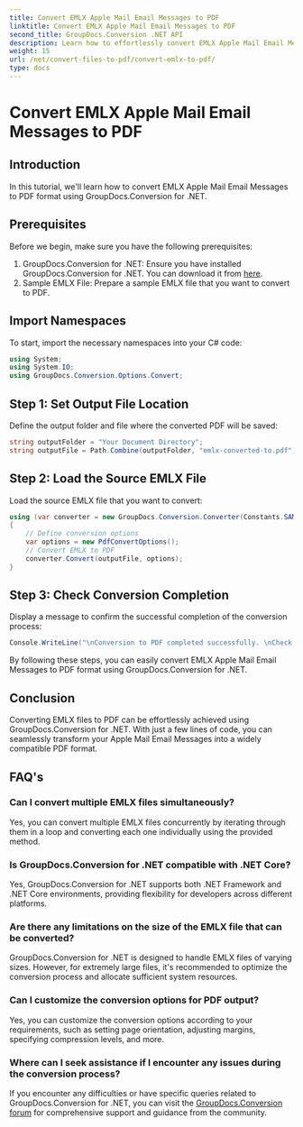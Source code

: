 ```yaml
---
title: Convert EMLX Apple Mail Email Messages to PDF
linktitle: Convert EMLX Apple Mail Email Messages to PDF
second_title: GroupDocs.Conversion .NET API
description: Learn how to effortlessly convert EMLX Apple Mail Email Messages to PDF using GroupDocs.Conversion for .NET. Simplify your document management tasks.
weight: 15
url: /net/convert-files-to-pdf/convert-emlx-to-pdf/
type: docs
---
```

# Convert EMLX Apple Mail Email Messages to PDF

## Introduction
In this tutorial, we'll learn how to convert EMLX Apple Mail Email Messages to PDF format using GroupDocs.Conversion for .NET.
## Prerequisites
Before we begin, make sure you have the following prerequisites:
1. GroupDocs.Conversion for .NET: Ensure you have installed GroupDocs.Conversion for .NET. You can download it from [here](https://releases.groupdocs.com/conversion/net/).
2. Sample EMLX File: Prepare a sample EMLX file that you want to convert to PDF.

## Import Namespaces
To start, import the necessary namespaces into your C# code:
```csharp
using System;
using System.IO;
using GroupDocs.Conversion.Options.Convert;
```
## Step 1: Set Output File Location
Define the output folder and file where the converted PDF will be saved:
```csharp
string outputFolder = "Your Document Directory";
string outputFile = Path.Combine(outputFolder, "emlx-converted-to.pdf");
```
## Step 2: Load the Source EMLX File
Load the source EMLX file that you want to convert:
```csharp
using (var converter = new GroupDocs.Conversion.Converter(Constants.SAMPLE_EMLX))
{
    // Define conversion options
    var options = new PdfConvertOptions();
    // Convert EMLX to PDF
    converter.Convert(outputFile, options);
}
```
## Step 3: Check Conversion Completion
Display a message to confirm the successful completion of the conversion process:
```csharp
Console.WriteLine("\nConversion to PDF completed successfully. \nCheck output in {0}", outputFolder);
```
By following these steps, you can easily convert EMLX Apple Mail Email Messages to PDF format using GroupDocs.Conversion for .NET.

## Conclusion
Converting EMLX files to PDF can be effortlessly achieved using GroupDocs.Conversion for .NET. With just a few lines of code, you can seamlessly transform your Apple Mail Email Messages into a widely compatible PDF format.
## FAQ's
### Can I convert multiple EMLX files simultaneously?
Yes, you can convert multiple EMLX files concurrently by iterating through them in a loop and converting each one individually using the provided method.
### Is GroupDocs.Conversion for .NET compatible with .NET Core?
Yes, GroupDocs.Conversion for .NET supports both .NET Framework and .NET Core environments, providing flexibility for developers across different platforms.
### Are there any limitations on the size of the EMLX file that can be converted?
GroupDocs.Conversion for .NET is designed to handle EMLX files of varying sizes. However, for extremely large files, it's recommended to optimize the conversion process and allocate sufficient system resources.
### Can I customize the conversion options for PDF output?
Yes, you can customize the conversion options according to your requirements, such as setting page orientation, adjusting margins, specifying compression levels, and more.
### Where can I seek assistance if I encounter any issues during the conversion process?
If you encounter any difficulties or have specific queries related to GroupDocs.Conversion for .NET, you can visit the [GroupDocs.Conversion forum](https://forum.groupdocs.com/c/conversion/11) for comprehensive support and guidance from the community.
